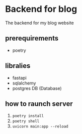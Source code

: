 # Backend for blog

The backend for my blog website

## prerequirements

- poetry

## libralies

- fastapi
- sqlalchemy
- postgres DB (Database)

## how to raunch server

1.  `poetry install`
2.  `poetry shell`
3.  `uvicorn main:app --reload`
